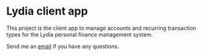 # Lydia client app


This project is the client app to manage accounts and recurring transaction types for the Lydia personal finance management system.

Send me an [email][Email] if you have any questions.

[Email]: mailto:saturner65@gmail.com
